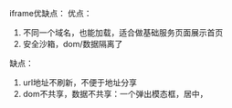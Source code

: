 iframe优缺点：
优点：
1. 不同一个域名，也能加载，适合做基础服务页面展示首页
2. 安全沙箱，dom/数据隔离了

缺点：
1. url地址不刷新，不便于地址分享
2. dom不共享，数据不共享：一个弹出模态框，居中，


